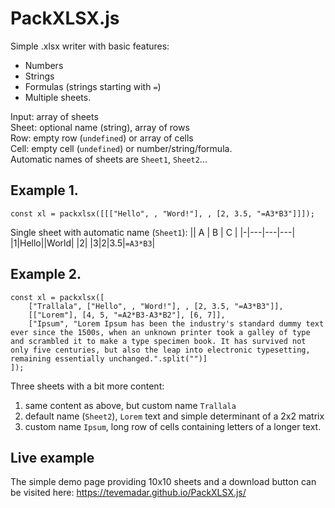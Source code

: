 # PackXLSX.js
Simple .xlsx writer with basic features:
* Numbers
* Strings
* Formulas (strings starting with `=`)
* Multiple sheets.

Input: array of sheets  
Sheet: optional name (string), array of rows  
Row: empty row (`undefined`) or array of cells  
Cell: empty cell (`undefined`) or number/string/formula.  
Automatic names of sheets are `Sheet1`, `Sheet2`...
## Example 1.
    const xl = packxlsx([[["Hello", , "Word!"], , [2, 3.5, "=A3*B3"]]]);
Single sheet with automatic name (`Sheet1`):
|| A | B | C |
|-|---|---|---|
|1|Hello||World|
|2|
|3|2|3.5|`=A3*B3`|
## Example 2.
    const xl = packxlsx([
        ["Trallala", ["Hello", , "Word!"], , [2, 3.5, "=A3*B3"]],
        [["Lorem"], [4, 5, "=A2*B3-A3*B2"], [6, 7]],
        ["Ipsum", "Lorem Ipsum has been the industry's standard dummy text ever since the 1500s, when an unknown printer took a galley of type and scrambled it to make a type specimen book. It has survived not only five centuries, but also the leap into electronic typesetting, remaining essentially unchanged.".split("")]
    ]);
Three sheets with a bit more content:  
1. same content as above, but custom name `Trallala`
2. default name (`Sheet2`), `Lorem` text and simple determinant of a 2x2 matrix
3. custom name `Ipsum`, long row of cells containing letters of a longer text.
## Live example
The simple demo page providing 10x10 sheets and a download button can be visited here: https://tevemadar.github.io/PackXLSX.js/

